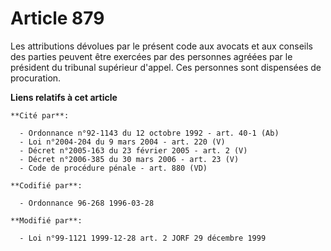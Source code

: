 # Article 879

Les attributions dévolues par le présent code aux avocats et aux conseils des parties peuvent être exercées par des personnes
agréées par le président du tribunal supérieur d'appel. Ces personnes sont dispensées de procuration.

**Liens relatifs à cet article**

	**Cité par**:

	  - Ordonnance n°92-1143 du 12 octobre 1992 - art. 40-1 (Ab)
	  - Loi n°2004-204 du 9 mars 2004 - art. 220 (V)
	  - Décret n°2005-163 du 23 février 2005 - art. 2 (V)
	  - Décret n°2006-385 du 30 mars 2006 - art. 23 (V)
	  - Code de procédure pénale - art. 880 (VD)

	**Codifié par**:

	  - Ordonnance 96-268 1996-03-28

	**Modifié par**:

	  - Loi n°99-1121 1999-12-28 art. 2 JORF 29 décembre 1999
